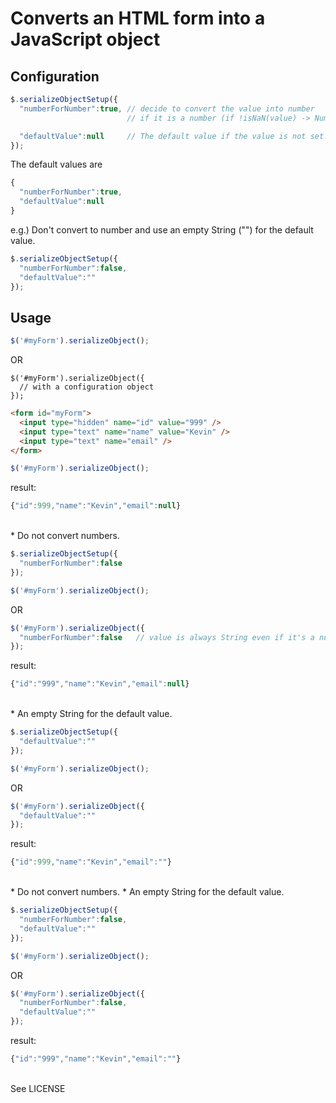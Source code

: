 # Converts an HTML form into a JavaScript object

## Configuration

```js
$.serializeObjectSetup({
  "numberForNumber":true, // decide to convert the value into number
                          // if it is a number (if !isNaN(value) -> Number(value)).

  "defaultValue":null     // The default value if the value is not set.
});
```
The default values are
```js
{
  "numberForNumber":true,
  "defaultValue":null
}
```
e.g.)
Don't convert to number and use an empty String ("") for the default value.
```js
$.serializeObjectSetup({
  "numberForNumber":false,
  "defaultValue":""
});
```




## Usage
```js
$('#myForm').serializeObject();
```
OR
```
$('#myForm').serializeObject({
  // with a configuration object
});

```
```html
<form id="myForm">
  <input type="hidden" name="id" value="999" />
  <input type="text" name="name" value="Kevin" />
  <input type="text" name="email" />
</form>
```
```js
$('#myForm').serializeObject();
```
result:
```js
{"id":999,"name":"Kevin","email":null}
```
<br />
* Do not convert numbers.

```js
$.serializeObjectSetup({
  "numberForNumber":false
});

$('#myForm').serializeObject();
```
OR
```js
$('#myForm').serializeObject({
  "numberForNumber":false   // value is always String even if it's a number.
});
```
result:
```js
{"id":"999","name":"Kevin","email":null}
```
<br />
* An empty String for the default value.

```js
$.serializeObjectSetup({
  "defaultValue":""
});

$('#myForm').serializeObject();
```
OR
```js
$('#myForm').serializeObject({
  "defaultValue":""
});
```
result:
```js
{"id":999,"name":"Kevin","email":""}
```
<br />
* Do not convert numbers.
* An empty String for the default value.

```js
$.serializeObjectSetup({
  "numberForNumber":false,
  "defaultValue":""
});

$('#myForm').serializeObject();
```
OR
```js
$('#myForm').serializeObject({
  "numberForNumber":false,
  "defaultValue":""
});
```
result:
```js
{"id":"999","name":"Kevin","email":""}
```
<br />
See LICENSE
